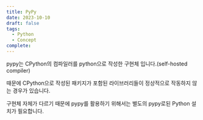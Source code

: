```yaml
---
title: PyPy
date: 2023-10-10
draft: false
tags:
  - Python
  - Concept
complete:
---
```

pypy는 CPython의 컴파일러를 python으로 작성한 구현체 입니다.(self-hosted compiler)

  
때문에 CPython으로 작성된 패키지가 포함된 라이브러리들이 정상적으로 작동하지 않는 경우가 있습니다.


구현체 자체가 다르기 때문에 pypy를 활용하기 위해서는 별도의 pypy로된 Python 설치가 필요합니다.
